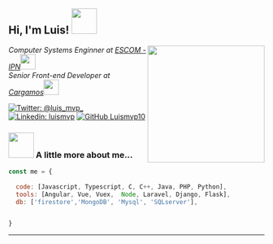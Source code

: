 <h2> Hi, I'm Luis! <img src="https://media.giphy.com/media/xT1R9F3wG7aBnpz0Ws/giphy.gif" width="50"></h2>
<img align='right' src="https://media.giphy.com/media/GRfl6U6KOZXWg/giphy.gif" width="230">
<p><em>Computer Systems Enginner at <a href="https://www.escom.ipn.mx/">ESCOM - IPN</a><img src="https://media.giphy.com/media/fYSnHlufseco8Fh93Z/giphy.gif" width="30"></br>Senior Front-end Developer at <a href="https://cargamos.com/">Cargamos</a><img src="https://media.giphy.com/media/WUlplcMpOCEmTGBtBW/giphy.gif" width="30"> 
</em></p>

[![Twitter: @luis_mvp_](https://img.shields.io/twitter/follow/luis_mvp_?style=social)](https://twitter.com/luis_mvp_)
[![Linkedin: luismvp](https://img.shields.io/badge/-luismvp-blue?style=flat-square&logo=Linkedin&logoColor=white&link=https://www.linkedin.com/in/luismvp/)](https://www.linkedin.com/in/luismvp/)
[![GitHub Luismvp10](https://img.shields.io/github/followers/Luismvp10?label=follow&style=social)](https://github.com/Luismvp10)


### <img src="https://media.giphy.com/media/4oMoIbIQrvCjm/giphy.gif" width="50"> A little more about me...  

```javascript
const me = {
  
  code: [Javascript, Typescript, C, C++, Java, PHP, Python],
  tools: [Angular, Vue, Vuex,  Node, Laravel, Django, Flask],
  db: ['firestore','MongoDB', 'Mysql', 'SQLserver'],


}
```


---
